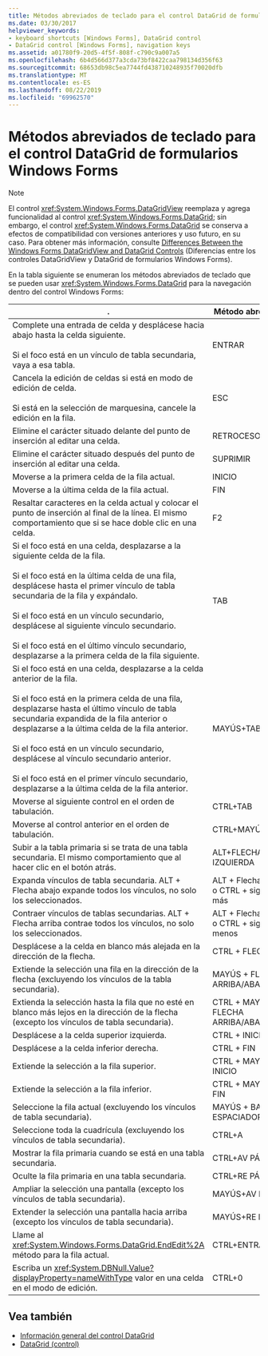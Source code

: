 ```yaml
---
title: Métodos abreviados de teclado para el control DataGrid de formularios Windows Forms
ms.date: 03/30/2017
helpviewer_keywords:
- keyboard shortcuts [Windows Forms], DataGrid control
- DataGrid control [Windows Forms], navigation keys
ms.assetid: a01780f9-20d5-4f5f-808f-c790c9a007a5
ms.openlocfilehash: 6b4d566d377a3cda73bf8422caa798134d356f63
ms.sourcegitcommit: 68653db98c5ea7744fd438710248935f70020dfb
ms.translationtype: MT
ms.contentlocale: es-ES
ms.lasthandoff: 08/22/2019
ms.locfileid: "69962570"
---
```

# <a name="keyboard-shortcuts-for-the-windows-forms-datagrid-control"></a>Métodos abreviados de teclado para el control DataGrid de formularios Windows Forms
> [!NOTE]
> El control <xref:System.Windows.Forms.DataGridView> reemplaza y agrega funcionalidad al control <xref:System.Windows.Forms.DataGrid>; sin embargo, el control <xref:System.Windows.Forms.DataGrid> se conserva a efectos de compatibilidad con versiones anteriores y uso futuro, en su caso. Para obtener más información, consulte [Differences Between the Windows Forms DataGridView and DataGrid Controls](differences-between-the-windows-forms-datagridview-and-datagrid-controls.md) (Diferencias entre los controles DataGridView y DataGrid de formularios Windows Forms).  
  
 En la tabla siguiente se enumeran los métodos abreviados de teclado que se pueden usar <xref:System.Windows.Forms.DataGrid> para la navegación dentro del control Windows Forms:  
  
|.|Método abreviado|  
|------------|--------------|  
|Complete una entrada de celda y desplácese hacia abajo hasta la celda siguiente.<br /><br /> Si el foco está en un vínculo de tabla secundaria, vaya a esa tabla.|ENTRAR|  
|Cancela la edición de celdas si está en modo de edición de celda.<br /><br /> Si está en la selección de marquesina, cancele la edición en la fila.|ESC|  
|Elimine el carácter situado delante del punto de inserción al editar una celda.|RETROCESO|  
|Elimine el carácter situado después del punto de inserción al editar una celda.|SUPRIMIR|  
|Moverse a la primera celda de la fila actual.|INICIO|  
|Moverse a la última celda de la fila actual.|FIN|  
|Resaltar caracteres en la celda actual y colocar el punto de inserción al final de la línea. El mismo comportamiento que si se hace doble clic en una celda.|F2|  
|Si el foco está en una celda, desplazarse a la siguiente celda de la fila.<br /><br /> Si el foco está en la última celda de una fila, desplácese hasta el primer vínculo de tabla secundaria de la fila y expándalo.<br /><br /> Si el foco está en un vínculo secundario, desplácese al siguiente vínculo secundario.<br /><br /> Si el foco está en el último vínculo secundario, desplazarse a la primera celda de la fila siguiente.|TAB|  
|Si el foco está en una celda, desplazarse a la celda anterior de la fila.<br /><br /> Si el foco está en la primera celda de una fila, desplazarse hasta el último vínculo de tabla secundaria expandida de la fila anterior o desplazarse a la última celda de la fila anterior.<br /><br /> Si el foco está en un vínculo secundario, desplácese al vínculo secundario anterior.<br /><br /> Si el foco está en el primer vínculo secundario, desplazarse a la última celda de la fila anterior.|MAYÚS+TAB|  
|Moverse al siguiente control en el orden de tabulación.|CTRL+TAB|  
|Moverse al control anterior en el orden de tabulación.|CTRL+MAYÚS+TAB|  
|Subir a la tabla primaria si se trata de una tabla secundaria. El mismo comportamiento que al hacer clic en el botón atrás.|ALT+FLECHA IZQUIERDA|  
|Expanda vínculos de tabla secundaria. ALT + Flecha abajo expande todos los vínculos, no solo los seleccionados.|ALT + Flecha abajo o CTRL + signo más|  
|Contraer vínculos de tablas secundarias. ALT + Flecha arriba contrae todos los vínculos, no solo los seleccionados.|ALT + Flecha arriba o CTRL + signo menos|  
|Desplácese a la celda en blanco más alejada en la dirección de la flecha.|CTRL + FLECHA|  
|Extiende la selección una fila en la dirección de la flecha (excluyendo los vínculos de la tabla secundaria).|MAYÚS + FLECHA ARRIBA/ABAJO|  
|Extienda la selección hasta la fila que no esté en blanco más lejos en la dirección de la flecha (excepto los vínculos de tabla secundaria).|CTRL + MAYÚS + FLECHA ARRIBA/ABAJO|  
|Desplácese a la celda superior izquierda.|CTRL + INICIO|  
|Desplácese a la celda inferior derecha.|CTRL + FIN|  
|Extiende la selección a la fila superior.|CTRL + MAYÚS + INICIO|  
|Extiende la selección a la fila inferior.|CTRL + MAYÚS + FIN|  
|Seleccione la fila actual (excluyendo los vínculos de tabla secundaria).|MAYÚS + BARRA ESPACIADORA|  
|Seleccione toda la cuadrícula (excluyendo los vínculos de tabla secundaria).|CTRL+A|  
|Mostrar la fila primaria cuando se está en una tabla secundaria.|CTRL+AV PÁG|  
|Oculte la fila primaria en una tabla secundaria.|CTRL+RE PÁG|  
|Ampliar la selección una pantalla (excepto los vínculos de tabla secundaria).|MAYÚS+AV PÁG|  
|Extender la selección una pantalla hacia arriba (excepto los vínculos de tabla secundaria).|MAYÚS+RE PÁG|  
|Llame al <xref:System.Windows.Forms.DataGrid.EndEdit%2A> método para la fila actual.|CTRL+ENTRAR|  
|Escriba un <xref:System.DBNull.Value?displayProperty=nameWithType> valor en una celda en el modo de edición.|CTRL+0|  
  
## <a name="see-also"></a>Vea también

- [Información general del control DataGrid](datagrid-control-overview-windows-forms.md)
- [DataGrid (control)](datagrid-control-windows-forms.md)
